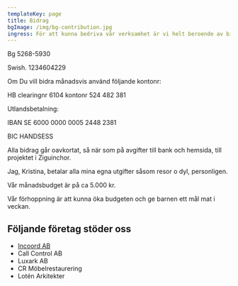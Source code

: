 ```yaml
---
templateKey: page
title: Bidrag
bgImage: /img/bg-contribution.jpg
ingress: För att kunna bedriva vår verksamhet är vi helt beroende av bidrag.
---
```

Bg 5268-5930

Swish. 1234604229

Om Du vill bidra månadsvis använd följande kontonr:

HB clearingnr 6104 kontonr 524 482 381

Utlandsbetalning:

IBAN SE 6000 0000 0005 2448 2381

BIC HANDSESS

Alla bidrag går oavkortat, så när som på avgifter till bank och hemsida, till projektet i Ziguinchor. 

Jag, Kristina, betalar alla mina egna utgifter såsom resor o dyl, personligen. 

Vår månadsbudget är på ca 5.000 kr.

Vår förhoppning är att kunna öka budgeten och ge barnen ett mål mat i veckan.

## Följande företag stöder oss

* [Incoord AB](https://www.incoord.se/)
* Call Control AB
* Luxark AB
* CR Möbelrestaurering 
* Lotén Arkitekter

